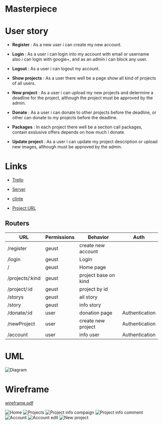 # Masterpiece

# User story

- **Register** : As a new user i can create my new account.

- **Login** : As a user i can login into my account with email or username also i can login with google+, and as an admin i can block any user.

- **Logout** : As a user i can logout my account.

- **Show projects** : As a user there well be a page show all kind of projects of all users.

- **New project** : As a user i can upload my new projects and determine a deadline for the project, although the project must be approved by the admin.

- **Donate** : As a user i can donate to other projects before the deadline, or other can donate to my projects before the deadline.

- **Packages** : In each project there well be a section call packages, contain exslusive offers depends on how much i donate.

- **Update project** : As a user i can update my project description or upload new images, although must be approved by the admin.

# Links

- [Trello](https://trello.com/b/I4xUaGQ9/mp-project-abdullah)

- [Server](https://github.com/MP-Project-Abdullah/Server)

- [clinte](https://github.com/MP-Project-Abdullah/Client/blob/main/README.md)

- [Project URL](www.abdullah.com)

## Routers

| URL             | Permissions | Behavior             | Auth           |
| --------------- | ----------- | -------------------- | -------------- |
| /register       | geust       | create new account   |                |
| /login          | geust       | Login                |                |
| /               | geust       | Home page            |                |
| /projects/:kind | geust       | project base on kind |                |
| /project/:id    | geust       | project by id        |                |
| /storys         | geust       | all story            |                |
| /story          | geust       | info story           |                |
| /donate/:id     | user        | donation page        | Authentication |
| /newProject     | user        | create new project   | Authentication |
| /account        | user        | info user            | Authentication |

# UML

![ Diagram ](https://user-images.githubusercontent.com/92247941/146675787-33823d2e-4c50-4bcc-a104-1d7f7665e44d.png)

# Wireframe

[wireframe.pdf](https://github.com/MP-Project-Abdullah/Client/files/7740657/wireframe.pdf)

![Home](https://user-images.githubusercontent.com/92247941/146673150-9826b816-360f-4764-82d7-35d29ee7da8d.png)
![Projects](https://user-images.githubusercontent.com/92247941/146673147-e47d7427-3854-424c-b760-2c14c6cf0369.png)
![Project info compaign](https://user-images.githubusercontent.com/92247941/146673144-0372ff6a-6162-4d17-b823-d6320233a550.png)
![Project info comment](https://user-images.githubusercontent.com/92247941/146673142-2d4e658c-936e-471b-9a0b-cd0971b8e40b.png)
![Account](https://user-images.githubusercontent.com/92247941/146673149-e0b6a253-36ba-4eec-950d-166efe08b28d.png)
![Account edit](https://user-images.githubusercontent.com/92247941/146673148-258cb6c6-6bbd-409c-9a66-515da97a2f95.png)
![New project](https://user-images.githubusercontent.com/92247941/146673151-178803f2-a05c-48ba-bc13-98fa66c7bf85.png)
